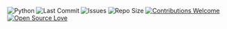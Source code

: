 ![Python](https://img.shields.io/badge/python-3.12%20-blue)
![Last Commit](https://img.shields.io/github/last-commit/Arsalanjdev/RowGen)
![Issues](https://img.shields.io/github/issues/Arsalanjdev/RowGen)
![Repo Size](https://img.shields.io/github/repo-size/Arsalanjdev/RowGen)
[![Contributions Welcome](https://img.shields.io/badge/Contributions-Welcome-brightgreen)](https://github.com/Arsalanjdev/RowGen/pulls)
[![Open Source Love](https://badges.frapsoft.com/os/v1/open-source.svg?v=103)](https://github.com/ellerbrock/open-source-badges/)